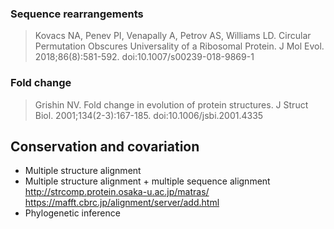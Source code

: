 ### Sequence rearrangements

> Kovacs NA, Penev PI, Venapally A, Petrov AS, Williams LD. Circular Permutation Obscures Universality of a Ribosomal Protein. J Mol Evol. 2018;86(8):581-592. doi:10.1007/s00239-018-9869-1

### Fold change

> Grishin NV. Fold change in evolution of protein structures. J Struct Biol.
> 2001;134(2-3):167-185. doi:10.1006/jsbi.2001.4335


## Conservation and covariation
- Multiple structure alignment
- Multiple structure alignment + multiple sequence alignment  
http://strcomp.protein.osaka-u.ac.jp/matras/  
https://mafft.cbrc.jp/alignment/server/add.html
- Phylogenetic inference 
